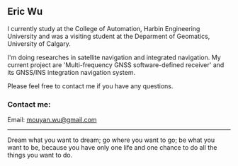 ## Eric Wu

I currently study at the College of Automation, Harbin Engineering University and was a visiting student at the Deparment of Geomatics, University of Calgary. 

I'm doing researches in satellite navigation and integrated navigation. My current project are 'Multi-frequency GNSS software-defined receiver' and its GNSS/INS integration navigation system.


Please feel free to contact me if you have any questions.
### Contact me: 
Email: mouyan.wu@gmail.com    


-------
Dream what you want to dream; go where you want to go; be what you want to be, because you have only one life and one chance to do all the things you want to do.
